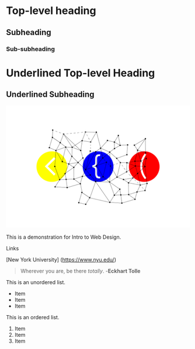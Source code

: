 # Top-level heading
## Subheading
### Sub-subheading


Underlined Top-level Heading
=============================

Underlined Subheading
-----------------------------

![network brackets illustration](network-brackets.png)

This is a demonstration for Intro to Web Design.

Links

[New York University] (https://www.nyu.edu/)

> Wherever you are, be there *totally*. -**Eckhart Tolle**

This is an unordered list.

- Item
- Item
- Item

This is an ordered list.

1. Item
2. Item
3. Item